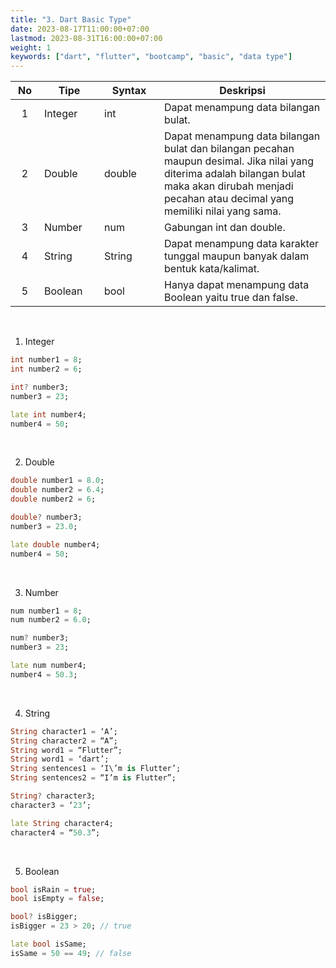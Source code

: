 ```yaml
---
title: "3. Dart Basic Type"
date: 2023-08-17T11:00:00+07:00
lastmod: 2023-08-31T16:00:00+07:00
weight: 1
keywords: ["dart", "flutter", "bootcamp", "basic", "data type"]
---
```


| <div style="width: 30px">No</div> | <div style="width:80px">Tipe</div> | <div style="width:80px">Syntax</div> | Deskripsi                                                                                                                                                                                             |
| :-------------------------------: | ---------------------------------- | ------------------------------------ | ----------------------------------------------------------------------------------------------------------------------------------------------------------------------------------------------------- |
|                 1                 | Integer                            | int                                  | Dapat menampung data bilangan bulat.                                                                                                                                                                  |
|                 2                 | Double                             | double                               | Dapat menampung data bilangan bulat dan bilangan pecahan maupun desimal. Jika nilai yang diterima adalah bilangan bulat maka akan dirubah menjadi pecahan atau decimal yang memiliki nilai yang sama. |
|                 3                 | Number                             | num                                  | Gabungan int dan double.                                                                                                                                                                              |
|                 4                 | String                             | String                               | Dapat menampung data karakter tunggal maupun banyak dalam bentuk kata/kalimat.                                                                                                                        |
|                 5                 | Boolean                            | bool                                 | Hanya dapat menampung data Boolean yaitu true dan false.                                                                                                                                              |

<br>

1. Integer

```dart
int number1 = 8;
int number2 = 6;

int? number3;
number3 = 23;

late int number4;
number4 = 50;
```

<br>

2. Double

```dart
double number1 = 8.0;
double number2 = 6.4;
double number2 = 6;

double? number3;
number3 = 23.0;

late double number4;
number4 = 50;
```

<br>

3. Number

```dart
num number1 = 8;
num number2 = 6.0;

num? number3;
number3 = 23;

late num number4;
number4 = 50.3;
```

<br>

4. String

```dart
String character1 = ‘A’;
String character2 = “A”;
String word1 = “Flutter”;
String word1 = ‘dart’;
String sentences1 = ‘I\’m is Flutter’;
String sentences2 = “I’m is Flutter”;

String? character3;
character3 = ‘23’;

late String character4;
character4 = “50.3”;
```

<br>

5. Boolean

```dart
bool isRain = true;
bool isEmpty = false;

bool? isBigger;
isBigger = 23 > 20; // true

late bool isSame;
isSame = 50 == 49; // false
```
